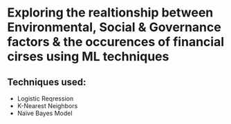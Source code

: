 # Exploring the realtionship between Environmental, Social & Governance factors & the occurences of financial cirses using ML techniques
## Techniques used:
* Logistic Reqression
* K-Nearest Neighbors
* Naïve Bayes Model
